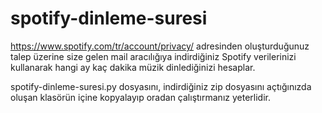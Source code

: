 # spotify-dinleme-suresi
https://www.spotify.com/tr/account/privacy/ adresinden oluşturduğunuz talep üzerine size gelen mail aracılığıya indirdiğiniz Spotify verilerinizi
kullanarak hangi ay kaç dakika müzik dinlediğinizi hesaplar.

spotify-dinleme-suresi.py dosyasını, indirdiğiniz zip dosyasını açtığınızda oluşan klasörün içine kopyalayıp oradan çalıştırmanız yeterlidir.
